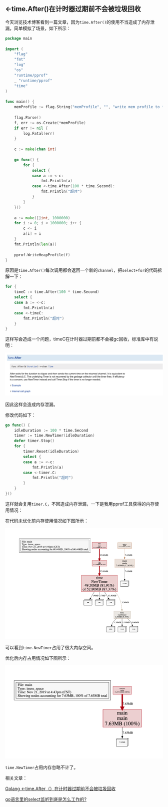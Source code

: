 ## <-time.After()在计时器过期前不会被垃圾回收

今天浏览技术博客看到一篇文章，因为`time.After()`的使用不当造成了内存泄漏，简单模拟了场景，如下所示：

```go
package main

import (
	"flag"
	"fmt"
	"log"
	"os"
	"runtime/pprof"
	_ "runtime/pprof"
	"time"
)

func main() {
	memProfile := flag.String("memProfile", "", "write mem profile to file")

	flag.Parse()
	f, err := os.Create(*memProfile)
	if err != nil {
		log.Fatal(err)
	}

	c := make(chan int)

	go func() {
		for {
			select {
			case a := <-c:
				fmt.Println(a)
			case <-time.After(100 * time.Second):
				fmt.Println("超时")
			}
		}
	}()
    
    a := make([]int, 1000000)
	for i := 0; i < 1000000; i++ {
		c <- i
		a[i] = i
	}
	fmt.Println(len(a))

	pprof.WriteHeapProfile(f)
}
```



原因是`time.After()`每次调用都会返回一个新的`channel`，把`select+for`的代码拆解一下：

```go
for {
	timeC := time.After(100 * time.Second)
	select {
	case a := <-c:
		fmt.Println(a)
	case <-timeC:
		fmt.Println("超时")
	}
}
```

这样写会造成一个问题，timeC在计时器过期前都不会被gc回收，标准库中有说明：

![](../../images/截屏2019-11-2117.03.03.png)

因此这样会造成内存泄漏。

修改代码如下：

```go
go func() {
	idleDuration := 100 * time.Second
	timer := time.NewTimer(idleDuration)
    defer timer.Stop()
	for {
    	timer.Reset(idleDuration)
		select {
		case a := <-c:
			fmt.Println(a)
		case <-timer.C:
			fmt.Println("超时")
		}
	}
}()
```

这样就会复用`timer.C`，不回造成内存泄漏，一下是我用pprof工具获得的内存使用情况：

在代码未优化前内存使用情况如下图所示：

![](../../images/截屏2019-11-2117.14.22.png)

可以看到`time.NewTimer`占用了很大内存空间。

优化后内存占用情况如下图所示：

![](../../images/截屏2019-11-2117.16.08.png)

`time.NewTimer`占用内存忽略不计了。

相关文章：

[Golang <-time.After（）在计时器过期前不会被垃圾回收](https://studygolang.com/articles/22617#reply0)

[go语言里的select监听到底是怎么工作的?](https://www.zhihu.com/question/340342212/answer/795661248)

